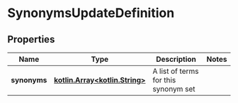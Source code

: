 # SynonymsUpdateDefinition

## Properties
Name | Type | Description | Notes
------------ | ------------- | ------------- | -------------
**synonyms** | [**kotlin.Array&lt;kotlin.String&gt;**](.md) | A list of terms for this synonym set | 
